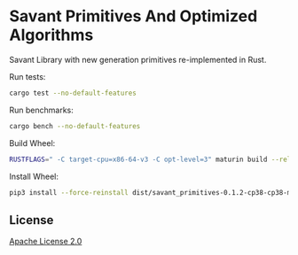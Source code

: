 # Savant Primitives And Optimized Algorithms

Savant Library with new generation primitives re-implemented in Rust.

Run tests:

```bash
cargo test --no-default-features
```

Run benchmarks:
```bash
cargo bench --no-default-features
```

Build Wheel:

```bash
RUSTFLAGS=" -C target-cpu=x86-64-v3 -C opt-level=3" maturin build --release -o dist
```

Install Wheel:

```bash
pip3 install --force-reinstall dist/savant_primitives-0.1.2-cp38-cp38-manylinux2014_x86_64.whl
```

## License

[Apache License 2.0](LICENSE)